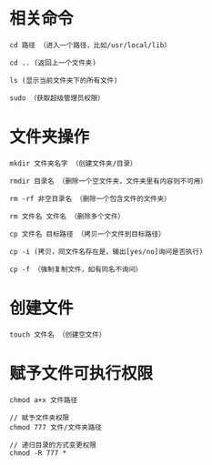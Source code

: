 # 相关命令
```
cd 路径 （进入一个路径，比如/usr/local/lib）

cd .. (返回上一个文件夹)

ls (显示当前文件夹下的所有文件)

sudo （获取超级管理员权限）
```

# 文件夹操作
```shell
mkdir 文件夹名字 （创建文件夹/目录）

rmdir 目录名 （删除一个空文件夹，文件夹里有内容则不可用）

rm -rf 非空目录名 （删除一个包含文件的文件夹）

rm 文件名 文件名 （删除多个文件）

cp 文件名 目标路径 （拷贝一个文件到目标路径）

cp -i (拷贝，同文件名存在是，输出[yes/no]询问是否执行)

cp -f （强制复制文件，如有同名不询问）
```

# 创建文件
```shell
touch 文件名 （创建空文件）
```



# 赋予文件可执行权限
```shell
chmod a+x 文件路径

// 赋予文件夹权限
chmod 777 文件/文件夹路径

// 递归目录的方式变更权限
chmod -R 777 *
```

